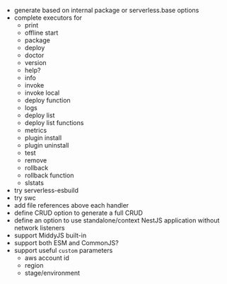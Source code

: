 * generate based on internal package or serverless.base options
* complete executors for
    * print
    * offline start
    * package
    * deploy
    * doctor
    * version
    * help?
    * info
    * invoke
    * invoke local
    * deploy function
    * logs
    * deploy list
    * deploy list functions
    * metrics
    * plugin install
    * plugin uninstall
    * test
    * remove
    * rollback
    * rollback function
    * slstats
* try serverless-esbuild
* try swc
* add file references above each handler
* define CRUD option to generate a full CRUD
* define an option to use standalone/context NestJS application without network listeners
* support MiddyJS built-in
* support both ESM and CommonJS?
* support useful `custom` parameters
    * aws account id
    * region
    * stage/environment